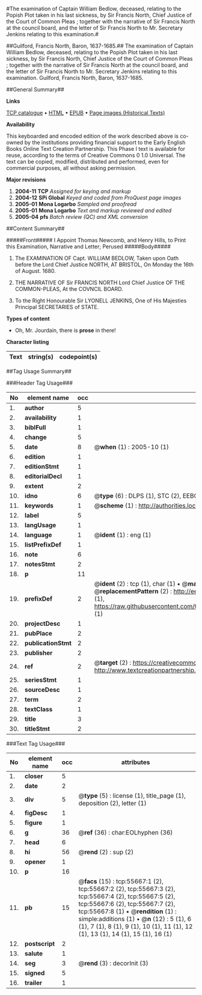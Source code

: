 #The examination of Captain William Bedlow, deceased, relating to the Popish Plot taken in his last sickness, by Sir Francis North, Chief Justice of the Court of Common Pleas ; together with the narrative of Sir Francis North at the council board, and the letter of Sir Francis North to Mr. Secretary Jenkins relating to this examination.#

##Guilford, Francis North, Baron, 1637-1685.##
The examination of Captain William Bedlow, deceased, relating to the Popish Plot taken in his last sickness, by Sir Francis North, Chief Justice of the Court of Common Pleas ; together with the narrative of Sir Francis North at the council board, and the letter of Sir Francis North to Mr. Secretary Jenkins relating to this examination.
Guilford, Francis North, Baron, 1637-1685.

##General Summary##

**Links**

[TCP catalogue](http://www.ota.ox.ac.uk/tcp/)  • 
[HTML](http://tei.it.ox.ac.uk/tcp/Texts-HTML/free/A70/A70153.html)  • 
[EPUB](http://tei.it.ox.ac.uk/tcp/Texts-EPUB/free/A70/A70153.epub) • 
[Page images (Historical Texts)](https://data.historicaltexts.jisc.ac.uk/view?pubId=eebo-12181365e&pageId=eebo-12181365e-55667-1)

**Availability**

This keyboarded and encoded edition of the
	       work described above is co-owned by the institutions
	       providing financial support to the Early English Books
	       Online Text Creation Partnership. This Phase I text is
	       available for reuse, according to the terms of Creative
	       Commons 0 1.0 Universal. The text can be copied,
	       modified, distributed and performed, even for
	       commercial purposes, all without asking permission.

**Major revisions**

1. __2004-11__ __TCP__ *Assigned for keying and markup*
1. __2004-12__ __SPi Global__ *Keyed and coded from ProQuest page images*
1. __2005-01__ __Mona Logarbo__ *Sampled and proofread*
1. __2005-01__ __Mona Logarbo__ *Text and markup reviewed and edited*
1. __2005-04__ __pfs__ *Batch review (QC) and XML conversion*

##Content Summary##

#####Front#####
I Appoint Thomas Newcomb, and Henry Hills, to Print this Examination, Narrative and Letter; Perused 
#####Body#####

1. The EXAMINATION OF Capt. WILLIAM BEDLOW, Taken upon Oath before the Lord Chief Justice NORTH, AT BRISTOL, On Monday the 16th of August. 1680.

1. THE NARRATIVE OF Sir FRANCIS NORTH Lord Chief Justice OF THE COMMON-PLEAS, At the COVNCIL BOARD.

1. To the Right Honourable Sir LYONELL JENKINS, One of His Majesties Principal SECRETARIES of STATE.

**Types of content**

  * Oh, Mr. Jourdain, there is **prose** in there!

**Character listing**


|Text|string(s)|codepoint(s)|
|---|---|---|

##Tag Usage Summary##

###Header Tag Usage###

|No|element name|occ|attributes|
|---|---|---|---|
|1.|__author__|5||
|2.|__availability__|1||
|3.|__biblFull__|1||
|4.|__change__|5||
|5.|__date__|8| @__when__ (1) : 2005-10 (1)|
|6.|__edition__|1||
|7.|__editionStmt__|1||
|8.|__editorialDecl__|1||
|9.|__extent__|2||
|10.|__idno__|6| @__type__ (6) : DLPS (1), STC (2), EEBO-CITATION (1), OCLC (1), VID (1)|
|11.|__keywords__|1| @__scheme__ (1) : http://authorities.loc.gov/ (1)|
|12.|__label__|5||
|13.|__langUsage__|1||
|14.|__language__|1| @__ident__ (1) : eng (1)|
|15.|__listPrefixDef__|1||
|16.|__note__|6||
|17.|__notesStmt__|2||
|18.|__p__|11||
|19.|__prefixDef__|2| @__ident__ (2) : tcp (1), char (1)  •  @__matchPattern__ (2) : ([0-9\-]+):([0-9IVX]+) (1), (.+) (1)  •  @__replacementPattern__ (2) : http://eebo.chadwyck.com/downloadtiff?vid=$1&page=$2 (1), https://raw.githubusercontent.com/textcreationpartnership/Texts/master/tcpchars.xml#$1 (1)|
|20.|__projectDesc__|1||
|21.|__pubPlace__|2||
|22.|__publicationStmt__|2||
|23.|__publisher__|2||
|24.|__ref__|2| @__target__ (2) : https://creativecommons.org/publicdomain/zero/1.0/ (1), http://www.textcreationpartnership.org/docs/. (1)|
|25.|__seriesStmt__|1||
|26.|__sourceDesc__|1||
|27.|__term__|2||
|28.|__textClass__|1||
|29.|__title__|3||
|30.|__titleStmt__|2||


###Text Tag Usage###

|No|element name|occ|attributes|
|---|---|---|---|
|1.|__closer__|5||
|2.|__date__|2||
|3.|__div__|5| @__type__ (5) : license (1), title_page (1), deposition (2), letter (1)|
|4.|__figDesc__|1||
|5.|__figure__|1||
|6.|__g__|36| @__ref__ (36) : char:EOLhyphen (36)|
|7.|__head__|6||
|8.|__hi__|56| @__rend__ (2) : sup (2)|
|9.|__opener__|1||
|10.|__p__|16||
|11.|__pb__|15| @__facs__ (15) : tcp:55667:1 (2), tcp:55667:2 (2), tcp:55667:3 (2), tcp:55667:4 (2), tcp:55667:5 (2), tcp:55667:6 (2), tcp:55667:7 (2), tcp:55667:8 (1)  •  @__rendition__ (1) : simple:additions (1)  •  @__n__ (12) : 5 (1), 6 (1), 7 (1), 8 (1), 9 (1), 10 (1), 11 (1), 12 (1), 13 (1), 14 (1), 15 (1), 16 (1)|
|12.|__postscript__|2||
|13.|__salute__|1||
|14.|__seg__|3| @__rend__ (3) : decorInit (3)|
|15.|__signed__|5||
|16.|__trailer__|1||
